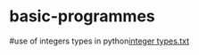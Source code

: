 # basic-programmes
#use of integers types in python[integer types.txt](https://github.com/antra-007/basic-programmes/files/7656318/integer.types.txt)
